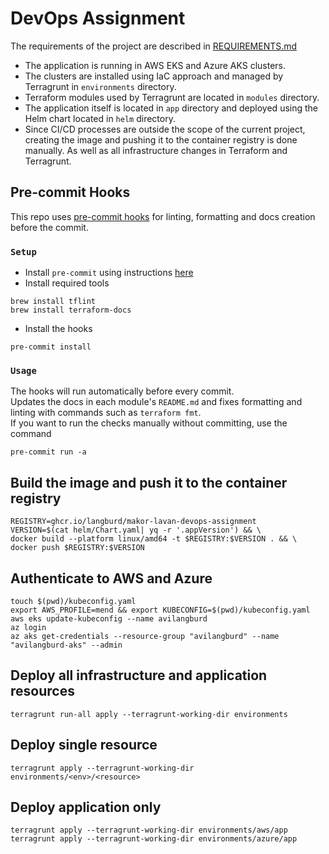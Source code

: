 # DevOps Assignment

The requirements of the project are described in [REQUIREMENTS.md](REQUIREMENTS.md)

- The application is running in AWS EKS and Azure AKS clusters.  
- The clusters are installed using IaC approach and managed by Terragrunt in `environments` directory.  
- Terraform modules used by Terragrunt are located in `modules` directory.  
- The application itself is located in `app` directory and deployed using the Helm chart located in `helm` directory.  
- Since CI/CD processes are outside the scope of the current project, creating the image and pushing it to the container registry is done manually.
  As well as all infrastructure changes in Terraform and Terragrunt.

## Pre-commit Hooks

This repo uses [pre-commit hooks](https://pre-commit.com/) for linting, formatting and docs creation before the commit.

### `Setup`

- Install `pre-commit` using instructions [here](https://pre-commit.com/#installation)
- Install required tools

```shell
brew install tflint
brew install terraform-docs
```

- Install the hooks

```shell
pre-commit install
```

### `Usage`

The hooks will run automatically before every commit.  
Updates the docs in each module's `README.md` and fixes formatting and linting with commands such as `terraform fmt`.  
If you want to run the checks manually without committing, use the command

```shell
pre-commit run -a
```

## Build the image and push it to the container registry

```shell
REGISTRY=ghcr.io/langburd/makor-lavan-devops-assignment
VERSION=$(cat helm/Chart.yaml| yq -r '.appVersion') && \
docker build --platform linux/amd64 -t $REGISTRY:$VERSION . && \
docker push $REGISTRY:$VERSION
```

## Authenticate to AWS and Azure

```shell
touch $(pwd)/kubeconfig.yaml
export AWS_PROFILE=mend && export KUBECONFIG=$(pwd)/kubeconfig.yaml
aws eks update-kubeconfig --name avilangburd
az login
az aks get-credentials --resource-group "avilangburd" --name "avilangburd-aks" --admin
```

## Deploy all infrastructure and application resources

```shell
terragrunt run-all apply --terragrunt-working-dir environments
```

## Deploy single resource

```shell
terragrunt apply --terragrunt-working-dir environments/<env>/<resource>
```

## Deploy application only

```shell
terragrunt apply --terragrunt-working-dir environments/aws/app
terragrunt apply --terragrunt-working-dir environments/azure/app
```
